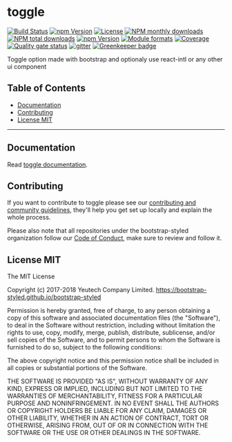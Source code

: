 # toggle

[![Build Status](https://travis-ci.org/bootstrap-styled/toggle.svg?branch=master)](https://travis-ci.org/bootstrap-styled/toggle) [![npm Version](https://img.shields.io/npm/v/@bootstrap-styled/toggle.svg?style=flat)](https://www.npmjs.com/package/@bootstrap-styled/toggle) [![License](https://img.shields.io/npm/l/@bootstrap-styled/toggle.svg?style=flat)](https://www.npmjs.com/package/@bootstrap-styled/toggle) [![NPM monthly downloads](https://img.shields.io/npm/dm/@bootstrap-styled/toggle.svg?style=flat)](https://npmjs.org/package/@bootstrap-styled/toggle) [![NPM total downloads](https://img.shields.io/npm/dt/@bootstrap-styled/toggle.svg?style=flat)](https://npmjs.org/package/@bootstrap-styled/toggle) [![npm Version](https://img.shields.io/node/v/@bootstrap-styled/toggle.svg?style=flat)](https://www.npmjs.com/package/@bootstrap-styled/toggle) [![Module formats](https://img.shields.io/badge/module%20formats-umd%2C%20cjs%2C%20esm-green.svg?style=flat)](https://www.npmjs.com/package/@bootstrap-styled/toggle)
[![Coverage](https://sonarcloud.io/api/project_badges/measure?project=com.github.bootstrap-styled.toggle&metric=coverage)](https://sonarcloud.io/dashboard?id=com.github.bootstrap-styled.toggle) [![Quality gate status](https://sonarcloud.io/api/project_badges/measure?project=com.github.bootstrap-styled.toggle&metric=alert_status)](https://sonarcloud.io/dashboard?id=com.github.bootstrap-styled.toggle)
[![gitter](https://badges.gitter.im/bootstrap-styled/bootstrap-styled.svg)](https://gitter.im/bootstrap-styled)
[![Greenkeeper badge](https://badges.greenkeeper.io/bootstrap-styled/toggle.svg)](https://greenkeeper.io/)

Toggle option made with bootstrap and optionaly use react-intl or any other ui component


## Table of Contents

  - [Documentation](#documentation)
  - [Contributing](#contributing)
  - [License MIT](#license-mit)

---

## Documentation

Read [toggle documentation](https://bootstrap-styled.github.io/toggle).


## Contributing

If you want to contribute to toggle please see our [contributing and community guidelines](https://github.com/bootstrap-styled/toggle/blob/master/CONTRIBUTING.md), they\'ll help you get set up locally and explain the whole process.

Please also note that all repositories under the bootstrap-styled organization follow our [Code of Conduct](https://github.com/bootstrap-styled/toggle/blob/master/CODE_OF_CONDUCT.md), make sure to review and follow it.

## License MIT

The MIT License

Copyright (c) 2017-2018 Yeutech Company Limited. https://bootstrap-styled.github.io/bootstrap-styled

Permission is hereby granted, free of charge, to any person obtaining a copy
of this software and associated documentation files (the "Software"), to deal
in the Software without restriction, including without limitation the rights
to use, copy, modify, merge, publish, distribute, sublicense, and/or sell
copies of the Software, and to permit persons to whom the Software is
furnished to do so, subject to the following conditions:

The above copyright notice and this permission notice shall be included in
all copies or substantial portions of the Software.

THE SOFTWARE IS PROVIDED "AS IS", WITHOUT WARRANTY OF ANY KIND, EXPRESS OR
IMPLIED, INCLUDING BUT NOT LIMITED TO THE WARRANTIES OF MERCHANTABILITY,
FITNESS FOR A PARTICULAR PURPOSE AND NONINFRINGEMENT. IN NO EVENT SHALL THE
AUTHORS OR COPYRIGHT HOLDERS BE LIABLE FOR ANY CLAIM, DAMAGES OR OTHER
LIABILITY, WHETHER IN AN ACTION OF CONTRACT, TORT OR OTHERWISE, ARISING FROM,
OUT OF OR IN CONNECTION WITH THE SOFTWARE OR THE USE OR OTHER DEALINGS IN
THE SOFTWARE.

